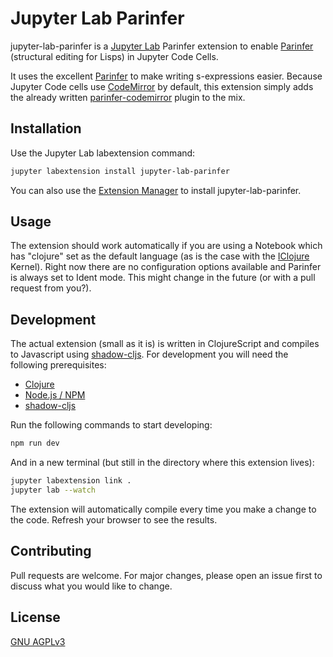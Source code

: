 # Jupyter Lab Parinfer

jupyter-lab-parinfer is a [Jupyter Lab](https://jupyterlab.readthedocs.io/en/stable/index.html) Parinfer extension to enable [Parinfer](https://shaunlebron.github.io/parinfer/) (structural editing for Lisps) in Jupyter Code Cells.

It uses the excellent [Parinfer](https://shaunlebron.github.io/parinfer/) to make writing s-expressions easier. Because Jupyter Code cells use [CodeMirror](https://codemirror.net/) by default, this extension simply adds the already written [parinfer-codemirror](https://github.com/shaunlebron/parinfer-codemirror) plugin to the mix.

## Installation
Use the Jupyter Lab labextension command:

```bash
jupyter labextension install jupyter-lab-parinfer
```

You can also use the [Extension Manager](https://jupyterlab.readthedocs.io/en/stable/user/extensions.html#using-the-extension-manager) to install jupyter-lab-parinfer.

## Usage
The extension should work automatically if you are using a Notebook which has "clojure" set as the default language (as is the case with the [IClojure](https://github.com/HCADatalab/IClojure) Kernel). Right now there are no configuration options available and Parinfer is always set to Ident mode. This might change in the future (or with a pull request from you?).

## Development
The actual extension (small as it is) is written in ClojureScript and compiles to Javascript using [shadow-cljs](http://shadow-cljs.org/). For development you will need the following prerequisites:

* [Clojure](https://clojure.org/guides/getting_started)
* [Node.js / NPM](https://nodejs.org/en/download/)
* [shadow-cljs](http://shadow-cljs.org/)

Run the following commands to start developing:
```bash
npm run dev
```

And in a new terminal (but still in the directory where this extension lives):
```bash
jupyter labextension link .
jupyter lab --watch
```

The extension will automatically compile every time you make a change to the code. Refresh your browser to see the results.

## Contributing
Pull requests are welcome. For major changes, please open an issue first to discuss what you would like to change.

## License
[GNU AGPLv3](https://choosealicense.com/licenses/agpl-3.0/)